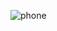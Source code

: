 ![phone](https://github.com/keirabasma/TP-Mobile-Dev-HIS/assets/91008675/e523a0db-4311-4199-8969-71df03761403)
